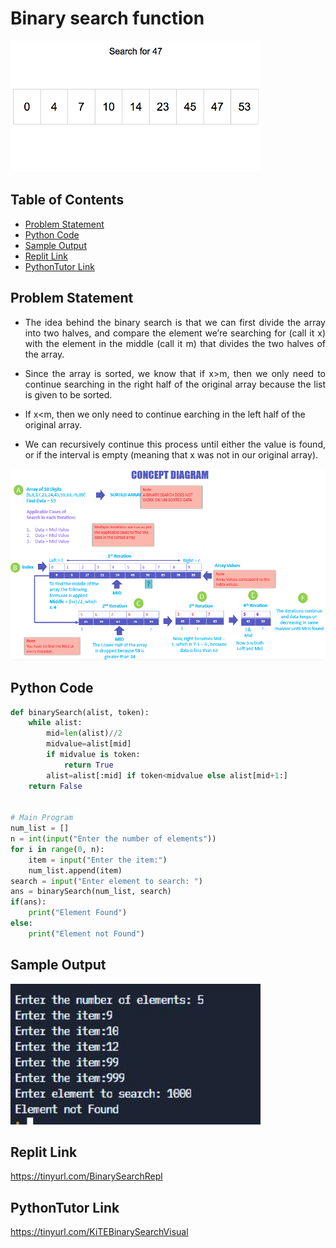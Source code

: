 # Binary search function
<img src="./img/BinarySearchHeader.gif" style="width:400px;" class="center"/>


## Table of Contents

- [Problem Statement](#problem-statement)
- [Python Code](#python-code)
- [Sample Output](#Sample-Output)
- [Replit Link](#replit-link)
- [PythonTutor Link](#pythontutor-link)

## Problem Statement
* <div align="justify"> <p> The idea behind the binary search is that we can first divide the array into two halves, and compare the element we’re searching for (call it x) with the element in the middle (call it m) that divides the two halves of the array. </div></p> 
* <div align="justify"> <p>Since the array is sorted, we know that if x>m, then we only need to continue searching in the right half of the original array because the list is given to be sorted. </div></p> 
* If x<m, then we only need to continue earching in the left half of the original array.
* <div align="justify"> <p> We can recursively continue this process until either the value is found, or if the interval is empty (meaning that x was not in our original array). </div></p> 

<img src="./img/Binary Search.png" style="width:800px;" class="center"/>



## Python Code
```python
def binarySearch(alist, token):
    while alist:
        mid=len(alist)//2
        midvalue=alist[mid]
        if midvalue is token:
            return True
        alist=alist[:mid] if token<midvalue else alist[mid+1:]
    return False


# Main Program
num_list = []
n = int(input("Enter the number of elements"))
for i in range(0, n):
    item = input("Enter the item:")
    num_list.append(item)
search = input("Enter element to search: ")
ans = binarySearch(num_list, search)
if(ans):
    print("Element Found")
else:
    print("Element not Found")

```

## Sample Output
<img src="./img/OPBinarySearch.JPG" style="width:400px;" class="center"/>

## Replit Link
https://tinyurl.com/BinarySearchRepl

## PythonTutor Link

https://tinyurl.com/KiTEBinarySearchVisual

